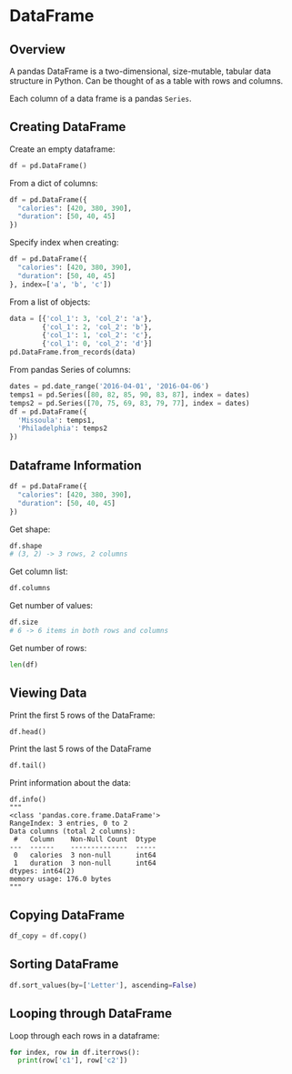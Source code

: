 # DataFrame

## Overview

A pandas DataFrame is a two-dimensional, size-mutable, tabular data structure in Python. Can be thought of as a table with rows and columns.

Each column of a data frame is a pandas `Series`.


## Creating DataFrame

Create an empty dataframe:
```py
df = pd.DataFrame()
```

From a dict of columns:
```py
df = pd.DataFrame({
  "calories": [420, 380, 390],
  "duration": [50, 40, 45]
})
```

Specify index when creating:
```py
df = pd.DataFrame({
  "calories": [420, 380, 390],
  "duration": [50, 40, 45]
}, index=['a', 'b', 'c'])
```

From a list of objects:
```py
data = [{'col_1': 3, 'col_2': 'a'},
        {'col_1': 2, 'col_2': 'b'},
        {'col_1': 1, 'col_2': 'c'},
        {'col_1': 0, 'col_2': 'd'}]
pd.DataFrame.from_records(data)
```

From pandas Series of columns:
```py
dates = pd.date_range('2016-04-01', '2016-04-06')
temps1 = pd.Series([80, 82, 85, 90, 83, 87], index = dates)
temps2 = pd.Series([70, 75, 69, 83, 79, 77], index = dates)
df = pd.DataFrame({
  'Missoula': temps1, 
  'Philadelphia': temps2
})
```


## Dataframe Information

```py
df = pd.DataFrame({
  "calories": [420, 380, 390],
  "duration": [50, 40, 45]
})
```

Get shape:
```py
df.shape
# (3, 2) -> 3 rows, 2 columns
```

Get column list:
```py
df.columns
```

Get number of values:
```py
df.size
# 6 -> 6 items in both rows and columns
```

Get number of rows:
```py
len(df)
```


## Viewing Data

Print the first 5 rows of the DataFrame:
```py
df.head()
```

Print the last 5 rows of the DataFrame
```py
df.tail()
```

Print information about the data:
```
df.info()
"""
<class 'pandas.core.frame.DataFrame'>
RangeIndex: 3 entries, 0 to 2
Data columns (total 2 columns):
 #   Column    Non-Null Count  Dtype
---  ------    --------------  -----
 0   calories  3 non-null      int64
 1   duration  3 non-null      int64
dtypes: int64(2)
memory usage: 176.0 bytes
"""
```


## Copying DataFrame

```py
df_copy = df.copy()
```


## Sorting DataFrame

```py
df.sort_values(by=['Letter'], ascending=False)
```


## Looping through DataFrame

Loop through each rows in a dataframe:

```py
for index, row in df.iterrows():
  print(row['c1'], row['c2'])
```
